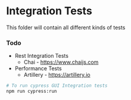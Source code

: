 # Integration Tests

This folder will contain all different kinds of tests

### Todo

* Rest Integration Tests
  - Chai - https://www.chaijs.com
* Performance Tests
  - Artillery - https://artillery.io


```bash
# To run cypress GUI Integration tests
npm run cypress:run
```